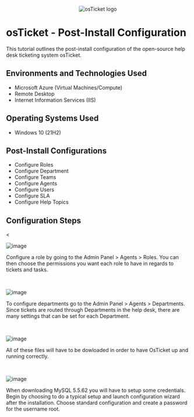 
<p align="center">
<img src="https://i.imgur.com/Clzj7Xs.png" alt="osTicket logo"/>
</p>

<h1>osTicket - Post-Install Configuration</h1>
This tutorial outlines the post-install configuration of the open-source help desk ticketing system osTicket.<br />

<h2>Environments and Technologies Used</h2>

- Microsoft Azure (Virtual Machines/Compute)
- Remote Desktop
- Internet Information Services (IIS)

<h2>Operating Systems Used </h2>

- Windows 10</b> (21H2)

<h2>Post-Install Configurations</h2>

- Configure Roles
- Configure Department
- Configure Teams
- Configure Agents
- Configure Users
- Configure SLA
- Configure Help Topics


<h2>Configuration Steps</h2>

<p>
<


![image](https://github.com/Jess20A/post-install-config/assets/142112890/c8567f7c-69ec-4c22-8e8c-67ecff639be5)



</p>
<p>
Configure a role by going to the Admin Panel > Agents > Roles. You can then choose the permissions you want each role to have in regards to tickets and tasks. 
</p>
<br />


![image](https://github.com/Jess20A/post-install-config/assets/142112890/7ca84656-ec36-4658-9c73-8bad58a87457)



</p>
<p>
To configure departments go to the Admin Panel > Agents > Departments. Since tickets are routed through Departments in the help desk, there are many settings that can be set for each Department.
</p>
<br />


![image](https://github.com/Jess20A/post-install-config/assets/142112890/2a3b83c2-c5d7-4ae2-a04e-1e8461b98529)
<p>
All of these files will have to be dowloaded in order to have OsTicket up and running correctly.

</p>
<br />

![image](https://github.com/Jess20A/post-install-config/assets/142112890/206ed688-f63b-45d2-bd4b-4edf1172e5fd)

When downloading MySQL 5.5.62 you will have to setup some credentials. Begin by choosing to do a typical setup and launch configuration wizard after the installation. Choose standard configuration and create a password for the username root.




